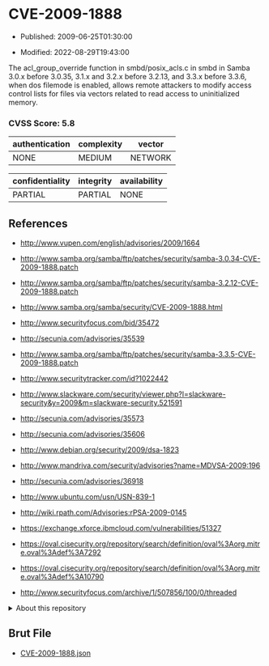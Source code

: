 # CVE-2009-1888

- Published: 2009-06-25T01:30:00

- Modified: 2022-08-29T19:43:00

The acl_group_override function in smbd/posix_acls.c in smbd in Samba 3.0.x before 3.0.35, 3.1.x and 3.2.x before 3.2.13, and 3.3.x before 3.3.6, when dos filemode is enabled, allows remote attackers to modify access control lists for files via vectors related to read access to uninitialized memory.

### CVSS Score: **5.8**

| authentication | complexity | vector |
| --- | --- | --- |
| NONE | MEDIUM | NETWORK |

| confidentiality | integrity | availability |
| --- | --- | --- |
| PARTIAL | PARTIAL | NONE |

## References

* http://www.vupen.com/english/advisories/2009/1664

* http://www.samba.org/samba/ftp/patches/security/samba-3.0.34-CVE-2009-1888.patch

* http://www.samba.org/samba/ftp/patches/security/samba-3.2.12-CVE-2009-1888.patch

* http://www.samba.org/samba/security/CVE-2009-1888.html

* http://www.securityfocus.com/bid/35472

* http://secunia.com/advisories/35539

* http://www.samba.org/samba/ftp/patches/security/samba-3.3.5-CVE-2009-1888.patch

* http://www.securitytracker.com/id?1022442

* http://www.slackware.com/security/viewer.php?l=slackware-security&y=2009&m=slackware-security.521591

* http://secunia.com/advisories/35573

* http://secunia.com/advisories/35606

* http://www.debian.org/security/2009/dsa-1823

* http://www.mandriva.com/security/advisories?name=MDVSA-2009:196

* http://secunia.com/advisories/36918

* http://www.ubuntu.com/usn/USN-839-1

* http://wiki.rpath.com/Advisories:rPSA-2009-0145

* https://exchange.xforce.ibmcloud.com/vulnerabilities/51327

* https://oval.cisecurity.org/repository/search/definition/oval%3Aorg.mitre.oval%3Adef%3A7292

* https://oval.cisecurity.org/repository/search/definition/oval%3Aorg.mitre.oval%3Adef%3A10790

* http://www.securityfocus.com/archive/1/507856/100/0/threaded

<details>
<summary>About this repository</summary> 

  This repository is part of the project [Live Hack CVE](https://github.com/Live-Hack-CVE). Main website can be found [www.live-hack.org](https://www.live-hack.org) 
  
  Made by [Sn0wAlice](https://github.com/Sn0wAlice) for the people that care about security and need to have a feed of the latest CVEs. Hope you enjoy it, don't forget to star the repo and follow me on [Twitter](https://twitter.com/Sn0wAlice) and [Github](https://github.com/Sn0wAlice). And that is my [personnal website](https://www.alice-snow.me/)

  - [Home Page](https://github.com/Live-Hack-CVE)
  - [Framework](https://github.com/Live-Hack-CVE/cve-framework)
  - [CVE database](https://github.com/Live-Hack-CVE/full_database)
  - [Changelog](https://github.com/Live-Hack-CVE/Changelog)
</details>

## Brut File

* [CVE-2009-1888.json](https://raw.githubusercontent.com/Live-Hack-CVE/full_database/main/cves/2009/CVE-2009-1888.json)

